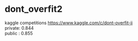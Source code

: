 # dont_overfit2
kaggle competitions https://www.kaggle.com/c/dont-overfit-ii \
private: 0.844\
public : 0.855
